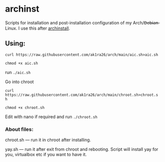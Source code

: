 # archinst
<p>Scripts for installation and post-installation configuration of my Arch/D̶e̶b̶i̶a̶n̶ Linux.
I use this after <a href="https://python-archinstall.readthedocs.io/en/latest/index.html">archinstall</a>.</p>
<h2>Using:</h2>
<p><code>curl https://raw.githubusercontent.com/ak1ra26/arch/main/aic.sh>aic.sh</code></p>
<p><code>chmod +x aic.sh</code></p>
<p>run <code>./aic.sh</code></p>
<p>Go into chroot</p>
<p><code>curl https://raw.githubusercontent.com/ak1ra26/arch/main/chroot.sh>chroot.sh</code></p>
<p><code>chmod +x chroot.sh</code></p>
<p>Edit with nano if required and run <code>./chroot.sh</code></p>
<h3>About files:</h3>
<p>chroot.sh — run it in chroot after installing.</p>
<p>yay.sh — run it after exit from chroot and rebooting. Script will install yay for you, virtualbox etc if you want to have it.</p>
